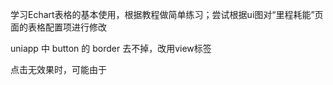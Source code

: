 学习Echart表格的基本使用，根据教程做简单练习；尝试根据ui图对“里程耗能”页面的表格配置项进行修改

uniapp 中 button 的 border 去不掉，改用view标签

点击无效果时，可能由于